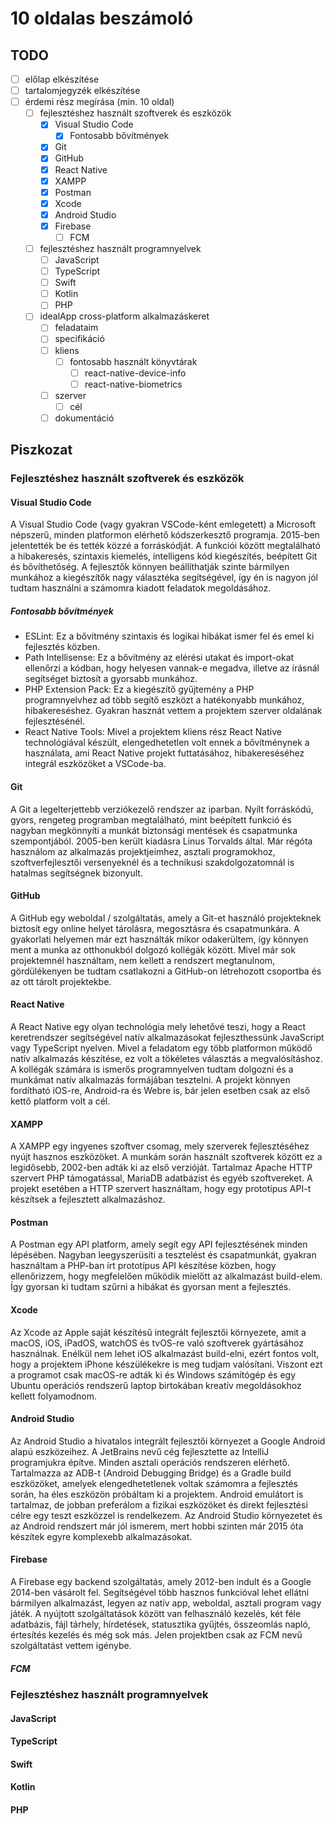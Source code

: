 # 10 oldalas beszámoló

## TODO

- [ ] előlap elkészítése
- [ ] tartalomjegyzék elkészítése
- [ ] érdemi rész megírása (min. 10 oldal)
  - [ ] fejlesztéshez használt szoftverek és eszközök
    - [x] Visual Studio Code
      - [x] Fontosabb bővítmények
    - [x] Git
    - [x] GitHub
    - [x] React Native
    - [x] XAMPP
    - [x] Postman
    - [x] Xcode
    - [x] Android Studio
    - [x] Firebase
      - [ ] FCM
  - [ ] fejlesztéshez használt programnyelvek
    - [ ] JavaScript
    - [ ] TypeScript
    - [ ] Swift
    - [ ] Kotlin
    - [ ] PHP
  - [ ] idealApp cross-platform alkalmazáskeret
    - [ ] feladataim
    - [ ] specifikáció
    - [ ] kliens
      - [ ] fontosabb használt könyvtárak
        - [ ] react-native-device-info
        - [ ] react-native-biometrics
    - [ ] szerver
      - [ ] cél
    - [ ] dokumentáció

## Piszkozat

### Fejlesztéshez használt szoftverek és eszközök

#### Visual Studio Code

A Visual Studio Code (vagy gyakran VSCode-ként emlegetett) a Microsoft népszerű, minden platformon elérhető kódszerkesztő programja. 2015-ben jelentették be és tették közzé a forráskódját. A funkciói között megtalálható a hibakeresés, szintaxis kiemelés, intelligens kód kiegészítés, beépített Git és bővíthetőség. A fejlesztők könnyen beállíthatják szinte bármilyen munkához a kiegészítők nagy választéka segítségével, így én is nagyon jól tudtam használni a számomra kiadott feladatok megoldásához.

##### Fontosabb bővítmények

- ESLint: Ez a bővítmény szintaxis és logikai hibákat ismer fel és emel ki fejlesztés közben.
- Path Intellisense: Ez a bővítmény az elérési utakat és import-okat ellenőrzi a kódban, hogy helyesen vannak-e megadva, illetve az írásnál segítséget biztosít a gyorsabb munkához.
- PHP Extension Pack: Ez a kiegészítő gyűjtemény a PHP programnyelvhez ad több segítő eszközt a hatékonyabb munkához, hibakereséshez. Gyakran hasznát vettem a projektem szerver oldalának fejlesztésénél.
- React Native Tools: Mivel a projektem kliens rész React Native technológiával készült, elengedhetetlen volt ennek a bővítménynek a használata, ami React Native projekt futtatásához, hibakereséséhez integrál eszközöket a VSCode-ba.

#### Git

A Git a legelterjettebb verziókezelő rendszer az iparban. Nyílt forráskódú, gyors, rengeteg programban megtalálható, mint beépített funkció és nagyban megkönnyíti a munkát biztonsági mentések és csapatmunka szempontjából. 2005-ben került kiadásra Linus Torvalds által. Már régóta használom az alkalmazás projektjeimhez, asztali programokhoz, szoftverfejlesztői versenyeknél és a technikusi szakdolgozatomnál is hatalmas segítségnek bizonyult.

#### GitHub

A GitHub egy weboldal / szolgáltatás, amely a Git-et használó projekteknek biztosít egy online helyet tárolásra, megosztásra és csapatmunkára. A gyakorlati helyemen már ezt használták mikor odakerültem, így könnyen ment a munka az otthonukból dolgozó kollégák között. Mivel már sok projektemnél használtam, nem kellett a rendszert megtanulnom, gördülékenyen be tudtam csatlakozni a GitHub-on létrehozott csoportba és az ott tárolt projektekbe.

#### React Native

A React Native egy olyan technológia mely lehetővé teszi, hogy a React keretrendszer segítségével natív alkalmazásokat fejleszthessünk JavaScript vagy TypeScript nyelven. Mivel a feladatom egy több platformon működő natív alkalmazás készítése, ez volt a tökéletes választás a megvalósításhoz. A kollégák számára is ismerős programnyelven tudtam dolgozni és a munkámat natív alkalmazás formájában tesztelni. A projekt könnyen fordítható iOS-re, Android-ra és Webre is, bár jelen esetben csak az első kettő platform volt a cél.

#### XAMPP

A XAMPP egy ingyenes szoftver csomag, mely szerverek fejlesztéséhez nyújt hasznos eszközöket. A munkám során használt szoftverek között ez a legidősebb, 2002-ben adták ki az első verzióját. Tartalmaz Apache HTTP szervert PHP támogatással, MariaDB adatbázist és egyéb szoftvereket. A projekt esetében a HTTP szervert használtam, hogy egy prototípus API-t készítsek a fejlesztett alkalmazáshoz.

#### Postman

A Postman egy API platform, amely segít egy API fejlesztésének minden lépésében. Nagyban leegyszerüsíti a tesztelést és csapatmunkát, gyakran használtam a PHP-ban írt prototípus API készítése közben, hogy ellenőrizzem, hogy megfelelően működik mielőtt az alkalmazást build-elem. Így gyorsan ki tudtam szűrni a hibákat és gyorsan ment a fejlesztés.

#### Xcode

Az Xcode az Apple saját készítésű integrált fejlesztői környezete, amit a macOS, iOS, iPadOS, watchOS és tvOS-re való szoftverek gyártásához használnak. Enélkül nem lehet iOS alkalmazást build-elni, ezért fontos volt, hogy a projektem iPhone készülékekre is meg tudjam valósítani. Viszont ezt a programot csak macOS-re adták ki és Windows számítógép és egy Ubuntu operációs rendszerű laptop birtokában kreatív megoldásokhoz kellett folyamodnom.

#### Android Studio

Az Android Studio a hivatalos integrált fejlesztői környezet a Google Android alapú eszközeihez. A JetBrains nevű cég fejlesztette az IntelliJ programjukra építve. Minden asztali operációs rendszeren elérhető. Tartalmazza az ADB-t (Android Debugging Bridge) és a Gradle build eszközöket, amelyek elengedhetetlenek voltak számomra a fejlesztés során, ha éles eszközön próbáltam ki a projektem. Android emulátort is tartalmaz, de jobban preferálom a fizikai eszközöket és direkt fejlesztési célre egy teszt eszközzel is rendelkezem. Az Android Studio környezetet és az Android rendszert már jól ismerem, mert hobbi szinten már 2015 óta készítek egyre komplexebb alkalmazásokat.

#### Firebase

A Firebase egy backend szolgáltatás, amely 2012-ben indult és a Google 2014-ben vásárolt fel. Segítségével több hasznos funkcióval lehet ellátni bármilyen alkalmazást, legyen az natív app, weboldal, asztali program vagy játék. A nyújtott szolgáltatások között van felhasználó kezelés, két féle adatbázis, fájl tárhely, hírdetések, statusztika gyűjtés, összeomlás napló, értesítés kezelés és még sok más. Jelen projektben csak az FCM nevű szolgáltatást vettem igénybe.

##### FCM

### Fejlesztéshez használt programnyelvek

#### JavaScript

#### TypeScript

#### Swift

#### Kotlin

#### PHP
